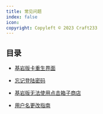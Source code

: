 ```yaml
---
title: 常见问题
index: false
icon: 
copyright: Copyleft © 2023 Craft233
---
```

## 目录

- [基岩版卡重生界面](bedrock_bug.md)

-  [忘记登陆密码](rec_passwd.md)

- [基岩版无法使用点击箱子商店](quuckshop_touch.md)

- [用户名更改指南](changename.md)